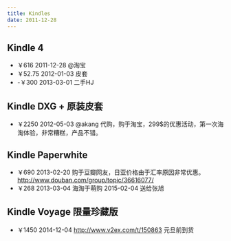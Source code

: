 ```yaml
---
title: Kindles
date: 2011-12-28
---
```


## Kindle 4
- ￥616 2011-12-28  @淘宝
- ￥52.75 2012-01-03 皮套
- -￥300 2013-03-01 二手HJ

## Kindle DXG + 原装皮套
- ￥2250 2012-05-03 @akang 代购，购于淘宝，299$的优惠活动，第一次海淘体验，非常糟糕，产品不错。

## Kindle Paperwhite
- ￥690 2013-02-20 购于豆瓣网友，日亚价格由于汇率原因非常优惠。<http://www.douban.com/group/topic/36616077/>
- ￥268 2013-03-04 海淘于萌购
2015-02-04 送给张旭

## Kindle Voyage 限量珍藏版
- ￥1450 2014-12-04 <http://www.v2ex.com/t/150863> 元旦前到货
